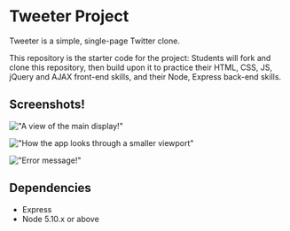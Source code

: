 # Tweeter Project

Tweeter is a simple, single-page Twitter clone.

This repository is the starter code for the project: Students will fork and clone this repository, then build upon it to practice their HTML, CSS, JS, jQuery and AJAX front-end skills, and their Node, Express back-end skills.

## Screenshots!
!["A view of the main display!"](https://github.com/TapiocaQueen990/tweeter/blob/master/docs/Main%20Display.jpg?raw=true)

!["How the app looks through a smaller viewport"](https://github.com/TapiocaQueen990/tweeter/blob/master/docs/Tablet%20view.jpg?raw=true)

!["Error message!"](https://github.com/TapiocaQueen990/tweeter/blob/master/docs/Error%20message.jpg?raw=true)


## Dependencies

- Express
- Node 5.10.x or above


